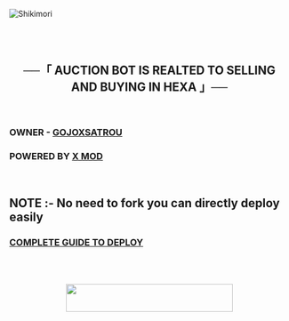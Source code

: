 ![Shikimori](https://telegra.ph/file/ba2907d2685f82e9b8f98.png)

<br>
<br>
<h2 align="center">
    ──「 AUCTION BOT IS REALTED TO SELLING AND BUYING IN HEXA 」──
</h2>
<br>
<h3>
OWNER - <a href = "https://t.me/gojoxsatrou">GOJOXSATROU </a>
</h3>
<h3>
POWERED BY <a href = "https://t.me/xmodnews">X MOD</a>
</h3>
<br>
<h2>
NOTE :- No need to fork you can directly deploy easily</h2>
<h3> <a href = "https://telegra.ph/AUCTION-BOT-09-06"> COMPLETE GUIDE TO DEPLOY
</h3>
<br>


<br>
<p align="center"><a href="https://heroku.com/deploy?template=https://github.com/CUSTOMFAIL/auction-test"> <img src="https://img.shields.io/badge/Deploy%20To%20Heroku-black?style=for-the-badge&logo=heroku" width="300" height="50"/></a></p>
